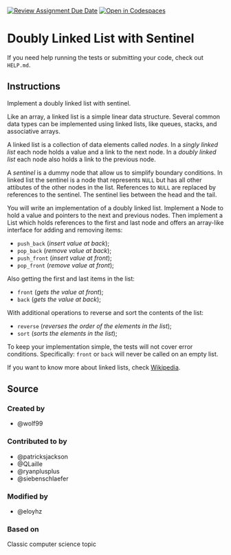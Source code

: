 [![Review Assignment Due Date](https://classroom.github.com/assets/deadline-readme-button-24ddc0f5d75046c5622901739e7c5dd533143b0c8e959d652212380cedb1ea36.svg)](https://classroom.github.com/a/G8PKu-rz)
[![Open in Codespaces](https://classroom.github.com/assets/launch-codespace-7f7980b617ed060a017424585567c406b6ee15c891e84e1186181d67ecf80aa0.svg)](https://classroom.github.com/open-in-codespaces?assignment_repo_id=12418784)
# Doubly Linked List with Sentinel

If you need help running the tests or submitting your code, check out `HELP.md`.

## Instructions

Implement a doubly linked list with sentinel.

Like an array, a linked list is a simple linear data structure. Several
common data types can be implemented using linked lists, like queues,
stacks, and associative arrays.

A linked list is a collection of data elements called *nodes*. In a
*singly linked list* each node holds a value and a link to the next node.
In a *doubly linked list* each node also holds a link to the previous
node.

A *sentinel* is a dummy node that allow us to simplify boundary conditions.
In linked list the sentinel is a node that represents `NULL` but has all
other attibutes of the other nodes in the list. References to `NULL` are
replaced by references to the sentinel. The sentinel lies between the head
and the tail.

You will write an implementation of a doubly linked list. Implement a
Node to hold a value and pointers to the next and previous nodes. Then
implement a List which holds references to the first and last node and
offers an array-like interface for adding and removing items:

* `push_back` (*insert value at back*);
* `pop_back` (*remove value at back*);
* `push_front` (*insert value at front*);
* `pop_front` (*remove value at front*);

Also getting the first and last items in the list:
* `front` (*gets the value at front*);
* `back` (*gets the value at back*);

With additional operations to reverse and sort the contents of the list:
* `reverse` (*reverses the order of the elements in the list*);
* `sort` (*sorts the elements in the list*);

To keep your implementation simple, the tests will not cover error
conditions. Specifically: `front` or `back` will never be called on an
empty list.

If you want to know more about linked lists, check [Wikipedia](https://en.wikipedia.org/wiki/Linked_list).

## Source

### Created by

- @wolf99

### Contributed to by

- @patricksjackson
- @QLaille
- @ryanplusplus
- @siebenschlaefer

### Modified by

- @eloyhz

### Based on

Classic computer science topic